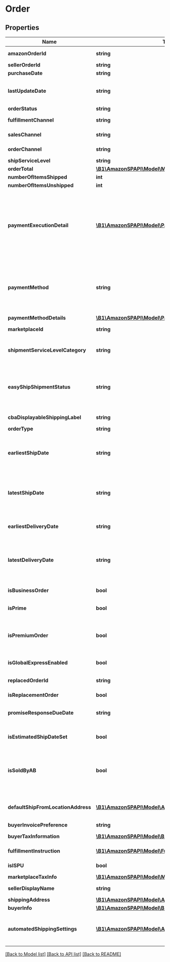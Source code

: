 # Order

## Properties
Name | Type | Description | Notes
------------ | ------------- | ------------- | -------------
**amazonOrderId** | **string** | An Amazon-defined order identifier, in 3-7-7 format. | 
**sellerOrderId** | **string** | A seller-defined order identifier. | [optional] 
**purchaseDate** | **string** | The date when the order was created. | 
**lastUpdateDate** | **string** | The date when the order was last updated.  Note: LastUpdateDate is returned with an incorrect date for orders that were last updated before 2009-04-01. | 
**orderStatus** | **string** | The current order status. | 
**fulfillmentChannel** | **string** | Whether the order was fulfilled by Amazon (AFN) or by the seller (MFN). | [optional] 
**salesChannel** | **string** | The sales channel of the first item in the order. | [optional] 
**orderChannel** | **string** | The order channel of the first item in the order. | [optional] 
**shipServiceLevel** | **string** | The shipment service level of the order. | [optional] 
**orderTotal** | [**\B1\AmazonSPAPI\Model\Money**](Money.md) | The total charge for this order. | [optional] 
**numberOfItemsShipped** | **int** | The number of items shipped. | [optional] 
**numberOfItemsUnshipped** | **int** | The number of items unshipped. | [optional] 
**paymentExecutionDetail** | [**\B1\AmazonSPAPI\Model\PaymentExecutionDetailItemList**](PaymentExecutionDetailItemList.md) | Information about sub-payment methods for a Cash On Delivery (COD) order.  Note: For a COD order that is paid for using one sub-payment method, one PaymentExecutionDetailItem object is returned, with PaymentExecutionDetailItem/PaymentMethod &#x3D; COD. For a COD order that is paid for using multiple sub-payment methods, two or more PaymentExecutionDetailItem objects are returned. | [optional] 
**paymentMethod** | **string** | The payment method for the order. This property is limited to Cash On Delivery (COD) and Convenience Store (CVS) payment methods. Unless you need the specific COD payment information provided by the PaymentExecutionDetailItem object, we recommend using the PaymentMethodDetails property to get payment method information. | [optional] 
**paymentMethodDetails** | [**\B1\AmazonSPAPI\Model\PaymentMethodDetailItemList**](PaymentMethodDetailItemList.md) | A list of payment methods for the order. | [optional] 
**marketplaceId** | **string** | The identifier for the marketplace where the order was placed. | [optional] 
**shipmentServiceLevelCategory** | **string** | The shipment service level category of the order.  Possible values: Expedited, FreeEconomy, NextDay, SameDay, SecondDay, Scheduled, Standard. | [optional] 
**easyShipShipmentStatus** | **string** | The status of the Amazon Easy Ship order. This property is included only for Amazon Easy Ship orders.  Possible values: PendingPickUp, LabelCanceled, PickedUp, OutForDelivery, Damaged, Delivered, RejectedByBuyer, Undeliverable, ReturnedToSeller, ReturningToSeller. | [optional] 
**cbaDisplayableShippingLabel** | **string** | Custom ship label for Checkout by Amazon (CBA). | [optional] 
**orderType** | **string** | The type of the order. | [optional] 
**earliestShipDate** | **string** | The start of the time period within which you have committed to ship the order. In ISO 8601 date time format. Returned only for seller-fulfilled orders.  Note: EarliestShipDate might not be returned for orders placed before February 1, 2013. | [optional] 
**latestShipDate** | **string** | The end of the time period within which you have committed to ship the order. In ISO 8601 date time format. Returned only for seller-fulfilled orders.  Note: LatestShipDate might not be returned for orders placed before February 1, 2013. | [optional] 
**earliestDeliveryDate** | **string** | The start of the time period within which you have committed to fulfill the order. In ISO 8601 date time format. Returned only for seller-fulfilled orders. | [optional] 
**latestDeliveryDate** | **string** | The end of the time period within which you have committed to fulfill the order. In ISO 8601 date time format. Returned only for seller-fulfilled orders that do not have a PendingAvailability, Pending, or Canceled status. | [optional] 
**isBusinessOrder** | **bool** | When true, the order is an Amazon Business order. An Amazon Business order is an order where the buyer is a Verified Business Buyer. | [optional] 
**isPrime** | **bool** | When true, the order is a seller-fulfilled Amazon Prime order. | [optional] 
**isPremiumOrder** | **bool** | When true, the order has a Premium Shipping Service Level Agreement. For more information about Premium Shipping orders, see \&quot;Premium Shipping Options\&quot; in the Seller Central Help for your marketplace. | [optional] 
**isGlobalExpressEnabled** | **bool** | When true, the order is a GlobalExpress order. | [optional] 
**replacedOrderId** | **string** | The order ID value for the order that is being replaced. Returned only if IsReplacementOrder &#x3D; true. | [optional] 
**isReplacementOrder** | **bool** | When true, this is a replacement order. | [optional] 
**promiseResponseDueDate** | **string** | Indicates the date by which the seller must respond to the buyer with an estimated ship date. Returned only for Sourcing on Demand orders. | [optional] 
**isEstimatedShipDateSet** | **bool** | When true, the estimated ship date is set for the order. Returned only for Sourcing on Demand orders. | [optional] 
**isSoldByAB** | **bool** | When true, the item within this order was bought and re-sold by Amazon Business EU SARL (ABEU). By buying and instantly re-selling your items, ABEU becomes the seller of record, making your inventory available for sale to customers who would not otherwise purchase from a third-party seller. | [optional] 
**defaultShipFromLocationAddress** | [**\B1\AmazonSPAPI\Model\Address**](Address.md) | The recommended location for the seller to ship the items from. It is calculated at checkout. The seller may or may not choose to ship from this location. | [optional] 
**buyerInvoicePreference** | **string** | The buyer’s invoicing preference. | [optional] 
**buyerTaxInformation** | [**\B1\AmazonSPAPI\Model\BuyerTaxInformation**](BuyerTaxInformation.md) | Contains the business invoice tax information. | [optional] 
**fulfillmentInstruction** | [**\B1\AmazonSPAPI\Model\FulfillmentInstruction**](FulfillmentInstruction.md) | Contains the instructions about the fulfillment like where should it be fulfilled from. | [optional] 
**isISPU** | **bool** | When true, this order is marked to be picked up from a store rather than delivered. | [optional] 
**marketplaceTaxInfo** | [**\B1\AmazonSPAPI\Model\MarketplaceTaxInfo**](MarketplaceTaxInfo.md) | Tax information about the marketplace. | [optional] 
**sellerDisplayName** | **string** | The seller’s friendly name registered in the marketplace. | [optional] 
**shippingAddress** | [**\B1\AmazonSPAPI\Model\Address**](Address.md) |  | [optional] 
**buyerInfo** | [**\B1\AmazonSPAPI\Model\BuyerInfo**](BuyerInfo.md) |  | [optional] 
**automatedShippingSettings** | [**\B1\AmazonSPAPI\Model\AutomatedShippingSettings**](AutomatedShippingSettings.md) | Contains information regarding the Shipping Settings Automaton program, such as whether the order&#39;s shipping settings were generated automatically, and what those settings are. | [optional] 

[[Back to Model list]](../README.md#documentation-for-models) [[Back to API list]](../README.md#documentation-for-api-endpoints) [[Back to README]](../README.md)


